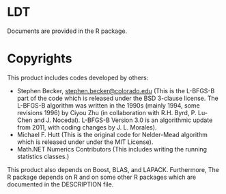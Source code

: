 # LDT
Documents are provided in the R package.

# Copyrights
This product includes codes developed by others:
- Stephen Becker, stephen.becker@colorado.edu (This is the L-BFGS-B part of the code which is released under the BSD 3-clause license. The L-BFGS-B algorithm was written in the 1990s (mainly 1994, some revisions 1996) by Ciyou Zhu (in collaboration with R.H. Byrd, P. Lu-Chen and J. Nocedal). L-BFGS-B Version 3.0 is an algorithmic update from 2011, with coding changes by J. L. Morales).
- Michael F. Hutt (This is the original code for Nelder-Mead algorithm which is released under under the MIT License).
- Math.NET Numerics Contributors (This includes writing the running statistics classes.)

This product also depends on Boost, BLAS, and LAPACK. Furthermore, The R package depends on R and on some 
other R packages which are documented in the DESCRIPTION file.
